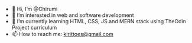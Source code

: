 - 👋 Hi, I’m @Chirumi
- 👀 I’m interested in web and software development
- 🌱 I’m currently learning HTML, CSS, JS and MERN stack using TheOdin Project curriculum
- 📫 How to reach me: kirittoes@gmail.com

<!---
Chirumi/Chirumi is a ✨ special ✨ repository because its `README.md` (this file) appears on your GitHub profile.
You can click the Preview link to take a look at your changes.
--->
